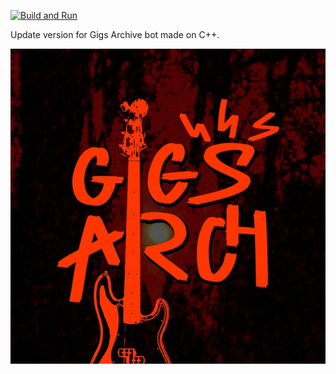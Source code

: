[![Build and Run](https://github.com/OlegSirenko/Gigs_Archive_cpp/actions/workflows/build-and-run.yml/badge.svg?event=push)](https://github.com/OlegSirenko/Gigs_Archive_cpp/actions/workflows/build-and-run.yml)

Update version for Gigs Archive bot made on C++.

![img.png](resources/img.png)
